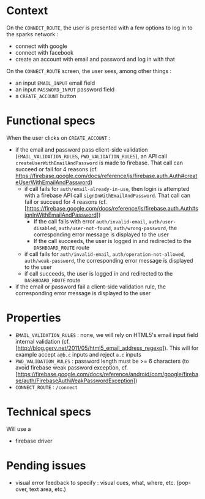 # Context
On the `CONNECT_ROUTE`, the user is presented with a few options to log in to the sparks network :
- connect with google
- connect with facebook
- create an account with email and password and log in with that

On the `CONNECT_ROUTE` screen, the user sees, among other things :
   - an input `EMAIL_INPUT` email field
   - an input `PASSWORD_INPUT` password field
   - a `CREATE_ACCOUNT` button

# Functional specs
When the user clicks on `CREATE_ACCOUNT` :
 - if the email and password pass client-side validation (`EMAIL_VALIDATION_RULES`, `PWD_VALIDATION_RULES`), an API call `createUserWithEmailAndPassword` is made to firebase. That call can succeed or fail for 4 reasons (cf. https://firebase.google.com/docs/reference/js/firebase.auth.Auth#createUserWithEmailAndPassword)
   - if call fails for `auth/email-already-in-use`, then login is attempted with a firebase API call `signInWithEmailAndPassword`. That call can fail or succeed for 4 reasons (cf. [https://firebase.google.com/docs/reference/js/firebase.auth.Auth#signInWithEmailAndPassword])
     - If the call fails with error `auth/invalid-email`, `auth/user-disabled`, `auth/user-not-found`, `auth/wrong-password`, the corresponding error message is displayed to the user
     - If the call succeeds, the user is logged in and redirected to the `DASHBOARD_ROUTE` route
   - if call fails for `auth/invalid-email`, `auth/operation-not-allowed`, `auth/weak-password`, the corresponding error message is displayed to the user
   - if call succeeds, the user is logged in and redirected to the `DASHBOARD_ROUTE` route
 - if the email or password fail a client-side validation rule, the corresponding error message is displayed to the user

# Properties
- `EMAIL_VALIDATION_RULES` : none, we will rely on HTML5's email input field internal validation (cf. [http://blog.gerv.net/2011/05/html5_email_address_regexp]). This will for example accept `a@b.c` inputs and reject `a.c` inputs
- `PWD_VALIDATION_RULES` : password length must be >= 6 characters (to avoid firebase weak password exception, cf. [https://firebase.google.com/docs/reference/android/com/google/firebase/auth/FirebaseAuthWeakPasswordException])
- `CONNECT_ROUTE` : `/connect`

# Technical specs
Will use a 
- firebase driver

# Pending issues
- visual error feedback to specify : visual cues, what, where, etc. (pop-over, text area, etc.)
   

